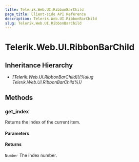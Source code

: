```yaml
---
title: Telerik.Web.UI.RibbonBarChild
page_title: Client-side API Reference
description: Telerik.Web.UI.RibbonBarChild
slug: Telerik.Web.UI.RibbonBarChild
---
```


# Telerik.Web.UI.RibbonBarChild  

## Inheritance Hierarchy

* *[Telerik.Web.UI.RibbonBarChild]({%slug Telerik.Web.UI.RibbonBarChild%})*


## Methods


### get_index

Returns the index of the current item.

#### Parameters

#### Returns

`Number` The index number.

